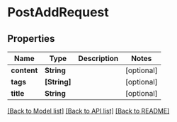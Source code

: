 # PostAddRequest

## Properties
Name | Type | Description | Notes
------------ | ------------- | ------------- | -------------
**content** | **String** |  | [optional] 
**tags** | **[String]** |  | [optional] 
**title** | **String** |  | [optional] 

[[Back to Model list]](../README.md#documentation-for-models) [[Back to API list]](../README.md#documentation-for-api-endpoints) [[Back to README]](../README.md)


